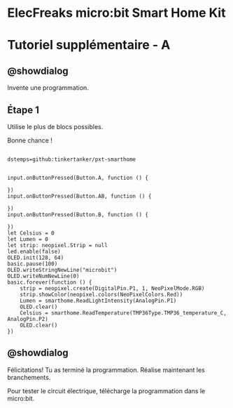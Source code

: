 # ElecFreaks micro:bit Smart Home Kit

# Tutoriel supplémentaire - A

## @showdialog

Invente une programmation.

## Étape 1

Utilise le plus de blocs possibles.

Bonne chance !

```package

dstemps=github:tinkertanker/pxt-smarthome

```

```blocks

input.onButtonPressed(Button.A, function () {
	
})
input.onButtonPressed(Button.AB, function () {
	
})
input.onButtonPressed(Button.B, function () {
	
})
let Celsius = 0
let Lumen = 0
let strip: neopixel.Strip = null
led.enable(false)
OLED.init(128, 64)
basic.pause(100)
OLED.writeStringNewLine("microbit")
OLED.writeNumNewLine(0)
basic.forever(function () {
    strip = neopixel.create(DigitalPin.P1, 1, NeoPixelMode.RGB)
    strip.showColor(neopixel.colors(NeoPixelColors.Red))
    Lumen = smarthome.ReadLightIntensity(AnalogPin.P1)
    OLED.clear()
    Celsius = smarthome.ReadTemperature(TMP36Type.TMP36_temperature_C, AnalogPin.P2)
    OLED.clear()
})

```

## @showdialog 

Félicitations! Tu as terminé la programmation. Réalise maintenant les branchements.

Pour tester le circuit électrique, télécharge la programmation dans le micro:bit.